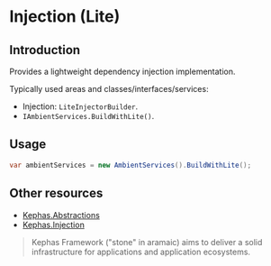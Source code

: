 ﻿# Injection (Lite)

## Introduction
Provides a lightweight dependency injection implementation.

Typically used areas and classes/interfaces/services:
* Injection: `LiteInjectorBuilder`.
* `IAmbientServices.BuildWithLite()`.

## Usage

```csharp
var ambientServices = new AmbientServices().BuildWithLite();
```

## Other resources

* [Kephas.Abstractions](https://www.nuget.org/packages/Kephas.Abstractions)
* [Kephas.Injection](https://www.nuget.org/packages/Kephas.Injection)

> Kephas Framework ("stone" in aramaic) aims to deliver a solid infrastructure for applications and application ecosystems.
